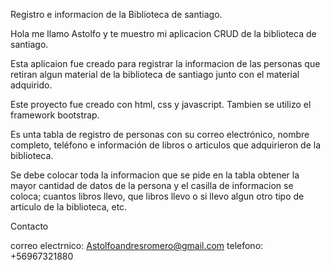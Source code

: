 Registro e informacion de la Biblioteca de santiago.

Hola me llamo Astolfo y te muestro mi aplicacion CRUD de la biblioteca de santiago.

Esta aplicaion fue creado para registrar la informacion de las personas que retiran algun material de la biblioteca de santiago junto con el material adquirido.

Este proyecto fue creado con html, css y javascript. Tambien se utilizo el framework bootstrap.

Es unta tabla de registro de personas con su correo electrónico, nombre completo, teléfono e información de libros o articulos que adquirieron de la biblioteca.

Se debe colocar toda la informacion que se pide en la tabla obtener la mayor cantidad de datos de la persona y el casilla de informacion se coloca; cuantos libros llevo, que libros llevo o si llevo algun otro tipo de articulo de la biblioteca, etc.

Contacto

correo electrnico: Astolfoandresromero@gmail.com
telefono: +56967321880